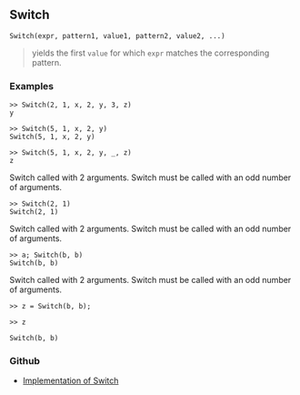 ## Switch

```
Switch(expr, pattern1, value1, pattern2, value2, ...)
```

> yields the first `value` for which `expr` matches the corresponding pattern.
 
### Examples

```
>> Switch(2, 1, x, 2, y, 3, z)
y

>> Switch(5, 1, x, 2, y)
Switch(5, 1, x, 2, y)

>> Switch(5, 1, x, 2, y, _, z)
z
```

Switch called with 2 arguments. Switch must be called with an odd number of arguments.

```
>> Switch(2, 1)
Switch(2, 1)
```

Switch called with 2 arguments. Switch must be called with an odd number of arguments.

```
>> a; Switch(b, b)
Switch(b, b)
```

Switch called with 2 arguments. Switch must be called with an odd number of arguments.

```
>> z = Switch(b, b);

>> z

Switch(b, b)
```

### Github

* [Implementation of Switch](https://github.com/axkr/symja_android_library/blob/master/symja_android_library/matheclipse-core/src/main/java/org/matheclipse/core/builtin/Programming.java#L2720) 
